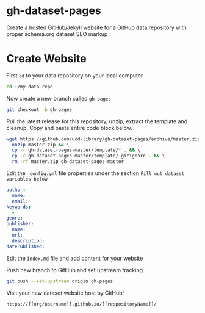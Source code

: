 # gh-dataset-pages
Create a hosted GitHub/Jekyll website for a GitHub data repository with proper schema.org dataset SEO markup

# Create Website

First ```cd``` to your data repository on your local computer

```bash
cd ~/my-data-repo
```

Now create a new branch called ```gh-pages```

```bash
git checkout -b gh-pages
```

Pull the latest release for this repository, unzip, extract the template and cleanup.
Copy and paste entire code block below.

```bash
wget https://github.com/ucd-library/gh-dataset-pages/archive/master.zip && \
  unzip master.zip && \
  cp -r gh-dataset-pages-master/template/* . && \
  cp -r gh-dataset-pages-master/template/.gitignore . && \
  rm -rf master.zip gh-dataset-pages-master
```

Edit the ```_config.yml``` file properties under the section ```Fill out dataset variables below```

```yaml
author:
  name: 
  email: 
keywords:
  - 
genre:
publisher:
  name: 
  url: 
  description: 
datePublished: 
```

Edit the ```index.md``` file and add content for your website

Push new branch to GitHub and set upstream tracking

```bash
git push --set-upstream origin gh-pages
```

Visit your new dataset website host by GitHub!

```bash
https://[[org/username]].github.io/[[respositoryName]]/
```